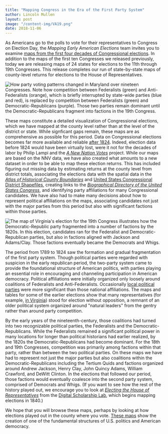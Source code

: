 ```yaml
---
title: "Mapping Congress in the Era of the First Party System"
author: Lincoln Mullen
layout: post
image: "/content-img/VA19.png"
date: 2018-11-06
---
```


As Americans go to the polls to vote for their representatives to Congress on Election Day, the *Mapping Early American Elections* team invites you to examine [maps from the first four decades of Congressional elections]({{site.url}}/maps/). In addition to the maps of the first ten Congresses we released previously, today we are releasing maps of 24 states for elections to the 11th through 19th Congresses. This release completes our run of state-by-state maps of county-level returns for elections to the House of Representatives.

<!--more-->

![How party voting patterns changed in Maryland over nineteen Congresses. Note how competition between Federalists (green) and Anti-Federalists (orange), which is briefly interrupted by state-wide parties (blue and red), is replaced by competition between Federalists (green) and Democratic-Republicans (purple). Those two parties remain dominant until the Democratic-Republicans fragment into factions in the 19th Congress.]({{site.url}}/content-img/Maryland-animation.gif)

These maps constitute a detailed visualization of Congressional elections, which we have mapped at the county level rather than at the level of the district or state. While signficant gaps remain, these maps are as comprehensive as possible for this period. Data on Congressional elections becomes far more available and reliable [after 1824](https://www.icpsr.umich.edu/icpsrweb/ICPSR/studies/2). Indeed, election data before 1824 would have been virtually lost, were it not for the decades of labor by Philip Lampi and the [*A New Nation Votes*](https://elections.lib.tufts.edu/) project. While our maps are based on the NNV data, we have also created what amounts to a new dataset in order to be able to map these election returns. This has included figuring out missing data by estimating returns at the county level from district totals, associating the elections data with the spatial data in the [*Atlas of Historical County Boundaries*](https://publications.newberry.org/ahcbp/) and [United States Congressional District Shapefiles](http://cdmaps.polisci.ucla.edu/), creating links to the [*Biographical Directory of the United States Congress*](http://bioguide.congress.gov/biosearch/biosearch.asp), and identifying party affiliations for many Congressional candidates. We have also had to make many decisions about how to represent political affiliations on the maps, associating candidates not just with the major parties from this period but also with significant factions within those parties.

![The map of Virginia's election for the 19th Congress illustrates how the Democratic-Republic party fragmented into a number of factions by the 1820s. In this election, candidates ran for the Federalist and Democratic-Republican parties, but also in factions aligned with Jackson and Adams/Clay. Those factions eventually became the Democrats and Whigs.]({{site.url}}/content-img/VA19.png)

The period from 1789 to 1824 saw the formation and gradual fragmentation of the first party system. Though political parties were regarded with suspicion in the early republican period, the two-party system came to provide the foundational structure of American politics, with parties playing an essential role in encouraging and channeling participation in American democracy. Political affiliations were initially organized only loosely around coalitions of Federalists and Anti-Federalists. Occasionally [local political parties]({{site.url}}/maps/meae.congressional.congress02.md.county.html) were more significant than those national affiliations. The maps and tables for some of the earlier elections show that many representatives (for example, [in Virginia](https://earlyamericanelections.org/dev/maps/meae.congressional.congress03.va.county.html)) stood for election without opposition, a remnant of an older political system organized around "natural leaders" from the gentry rather than around party competition.

By the early years of the nineteenth-century, those coalitions had turned into two recognizable political parties, the Federalists and the Democratic-Republicans. While the Federalists remained a significant political power in many locations for longer than political historians had earlier realized, by the 1820s the Democratic-Republicans had become dominant. For the 18th and 19th Congresses, competition was primarily among factions within that party, rather than between the two political parties. On these maps we have had to represent not just the major parties but also coalitions within the Democratic-Republicans including the Tertium Quids and factions organized around Andrew Jackson, Henry Clay, John Quincy Adams, William Crawford, and DeWitt Clinton. In the elections that followed our period, those factions would eventually coalesce into the second party system, comprised of Democrats and Whigs. (If you want to see how the rest of the history played out, we encourage you to look at [*Electing the House of Representatives*](https://dsl.richmond.edu/panorama/congress/) from the [Digital Scholarship Lab](https://dsl.richmond.edu/), which begins mapping elections in 1840.)

We hope that you will browse these maps, perhaps by looking at how elections played out in the county where you vote. [These maps]({{site.url}}/maps/) show the creation of one of the fundamental structures of U.S. politics and American democracy.
